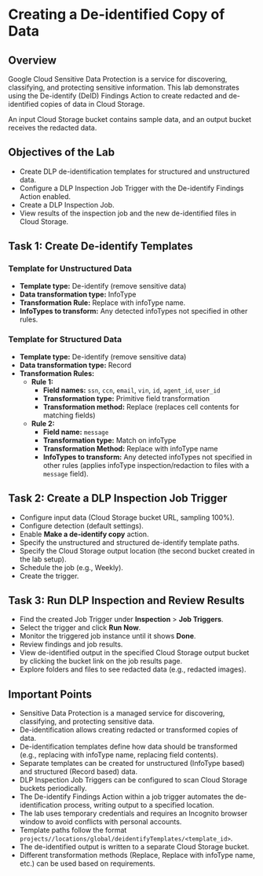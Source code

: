 # Creating a De-identified Copy of Data

## Overview

Google Cloud Sensitive Data Protection is a service for discovering, classifying, and protecting sensitive information. This lab demonstrates using the De-identify (DeID) Findings Action to create redacted and de-identified copies of data in Cloud Storage.

An input Cloud Storage bucket contains sample data, and an output bucket receives the redacted data.

## Objectives of the Lab

*   Create DLP de-identification templates for structured and unstructured data.
*   Configure a DLP Inspection Job Trigger with the De-identify Findings Action enabled.
*   Create a DLP Inspection Job.
*   View results of the inspection job and the new de-identified files in Cloud Storage.

## Task 1: Create De-identify Templates

### Template for Unstructured Data

*   **Template type:** De-identify (remove sensitive data)
*   **Data transformation type:** InfoType
*   **Transformation Rule:** Replace with infoType name.
*   **InfoTypes to transform:** Any detected infoTypes not specified in other rules.

### Template for Structured Data

*   **Template type:** De-identify (remove sensitive data)
*   **Data transformation type:** Record
*   **Transformation Rules:**
    *   **Rule 1:**
        *   **Field names:** `ssn`, `ccn`, `email`, `vin`, `id`, `agent_id`, `user_id`
        *   **Transformation type:** Primitive field transformation
        *   **Transformation method:** Replace (replaces cell contents for matching fields)
    *   **Rule 2:**
        *   **Field name:** `message`
        *   **Transformation type:** Match on infoType
        *   **Transformation Method:** Replace with infoType name
        *   **InfoTypes to transform:** Any detected infoTypes not specified in other rules (applies infoType inspection/redaction to files with a `message` field).

## Task 2: Create a DLP Inspection Job Trigger

*   Configure input data (Cloud Storage bucket URL, sampling 100%).
*   Configure detection (default settings).
*   Enable **Make a de-identify copy** action.
*   Specify the unstructured and structured de-identify template paths.
*   Specify the Cloud Storage output location (the second bucket created in the lab setup).
*   Schedule the job (e.g., Weekly).
*   Create the trigger.

## Task 3: Run DLP Inspection and Review Results

*   Find the created Job Trigger under **Inspection** > **Job Triggers**.
*   Select the trigger and click **Run Now**.
*   Monitor the triggered job instance until it shows **Done**.
*   Review findings and job results.
*   View de-identified output in the specified Cloud Storage output bucket by clicking the bucket link on the job results page.
*   Explore folders and files to see redacted data (e.g., redacted images).

## Important Points

*   Sensitive Data Protection is a managed service for discovering, classifying, and protecting sensitive data.
*   De-identification allows creating redacted or transformed copies of data.
*   De-identification templates define how data should be transformed (e.g., replacing with infoType name, replacing field contents).
*   Separate templates can be created for unstructured (InfoType based) and structured (Record based) data.
*   DLP Inspection Job Triggers can be configured to scan Cloud Storage buckets periodically.
*   The De-identify Findings Action within a job trigger automates the de-identification process, writing output to a specified location.
*   The lab uses temporary credentials and requires an Incognito browser window to avoid conflicts with personal accounts.
*   Template paths follow the format `projects//locations/global/deidentifyTemplates/<template_id>`.
*   The de-identified output is written to a separate Cloud Storage bucket.
*   Different transformation methods (Replace, Replace with infoType name, etc.) can be used based on requirements. 